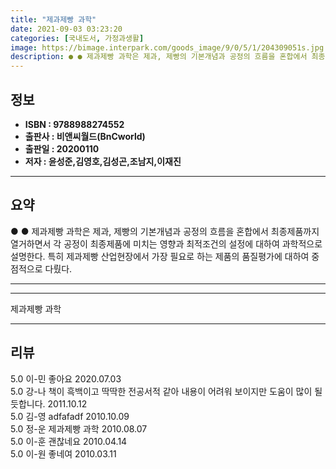 ```yaml
---
title: "제과제빵 과학"
date: 2021-09-03 03:23:20
categories: [국내도서, 가정과생활]
image: https://bimage.interpark.com/goods_image/9/0/5/1/204309051s.jpg
description: ● ● 제과제빵 과학은 제과, 제빵의 기본개념과 공정의 흐름을 혼합에서 최종제품까지 열거하면서 각 공정이 최종제품에 미치는 영향과 최적조건의 설정에 대하여 과학적으로 설명한다. 특히 제과제빵 산업현장에서 가장 필요로 하는 제품의 품질평가에 대하여 중점적으로 다뤘다.
---
```


## **정보**

- **ISBN : 9788988274552**
- **출판사 : 비앤씨월드(BnCworld)**
- **출판일 : 20200110**
- **저자 : 윤성준,김영호,김성곤,조남지,이재진**

------



## **요약**

●  ●  제과제빵 과학은 제과, 제빵의 기본개념과 공정의 흐름을 혼합에서 최종제품까지 열거하면서 각 공정이 최종제품에 미치는 영향과 최적조건의 설정에 대하여 과학적으로 설명한다. 특히 제과제빵 산업현장에서 가장 필요로 하는 제품의 품질평가에 대하여 중점적으로 다뤘다.

------



------


제과제빵 과학 

------


## **리뷰** 

5.0 이-민 좋아요 2020.07.03 <br/>5.0 강-나 책이 흑백이고 딱딱한 전공서적 같아 내용이 어려워 보이지만 도움이 많이 될 듯합니다. 2011.10.12 <br/>5.0 김-영 adfafadf 2010.10.09 <br/>5.0 정-운 제과제빵 과학 2010.08.07 <br/>5.0 이-훈 괜찮네요 2010.04.14 <br/>5.0 이-원 좋네여 2010.03.11 <br/>